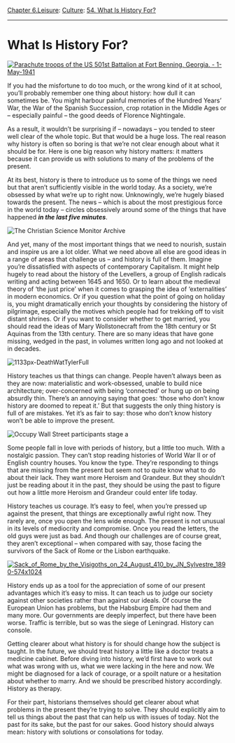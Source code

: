 [Chapter 6.Leisure](https://www.theschooloflife.com/thebookoflife/category/leisure/): [Culture](https://www.theschooloflife.com/thebookoflife/category/leisure/culture/): [54. What Is History For?](https://www.theschooloflife.com/thebookoflife/what-is-history-for/)

* * *

# What Is History For?

[![Parachute troops of the US 501st Battalion at Fort Benning, Georgia. - 1-May-1941](https://www.theschooloflife.com/thebookoflife/wp-content/uploads/2014/11/planes1.jpg)](http://www.thebookoflife.org/wp-content/uploads/2014/11/planes1.jpg)

If you had the misfortune to do too much, or the wrong kind of it at school, you’ll probably remember one thing about history: how dull it can sometimes be. You might harbour painful memories of the Hundred Years’ War, the War of the Spanish Succession, crop rotation in the Middle Ages or – especially painful – the good deeds of Florence Nightingale.

As a result, it wouldn’t be surprising if – nowadays – you tended to steer well clear of the whole topic. But that would be a huge loss. The real reason why history is often so boring is that we’re not clear enough about what it should be for. Here is one big reason why history matters: it matters because it can provide us with solutions to many of the problems of the present.

At its best, history is there to introduce us to some of the things we need but that aren’t sufficiently visible in the world today. As a society, we’re obsessed by what we’re up to right now. Unknowingly, we’re hugely biased towards the present. The news – which is about the most prestigious force in the world today – circles obsessively around some of the things that have happened **_in the last five minutes_**.

![The Christian Science Monitor Archive](https://www.theschooloflife.com/thebookoflife/wp-content/uploads/2014/09/newspaper.jpg)

And yet, many of the most important things that we need to nourish, sustain and inspire us are a lot older. What we need above all else are good ideas in a range of areas that challenge us – and history is full of them. Imagine you’re dissatisfied with aspects of contemporary Capitalism. It might help hugely to read about the history of the Levellers, a group of English radicals writing and acting between 1645 and 1650. Or to learn about the medieval theory of ‘the just price’ when it comes to grasping the idea of ‘externalities’ in modern economics. Or if you question what the point of going on holiday is, you might dramatically enrich your thoughts by considering the history of pilgrimage, especially the motives which people had for trekking off to visit distant shrines. Or if you want to consider whether to get married, you should read the ideas of Mary Wollstonecraft from the 18th century or St Aquinas from the 13th century. There are so many ideas that have gone missing, wedged in the past, in volumes written long ago and not looked at in decades.

![1133px-DeathWatTylerFull](https://www.theschooloflife.com/thebookoflife/wp-content/uploads/2014/09/1133px-DeathWatTylerFull.jpg)

History teaches us that things can change. People haven’t always been as they are now: materialistic and work-obsessed, unable to build nice architecture; over-concerned with being ‘connected’ or hung up on being absurdly thin. There’s an annoying saying that goes: ‘those who don’t know history are doomed to repeat it.’ But that suggests the only thing history is full of are mistakes. Yet it’s as fair to say: those who don’t know history won’t be able to improve the present.

![Occupy Wall Street participants stage a](https://www.theschooloflife.com/thebookoflife/wp-content/uploads/2014/09/rebellion.jpg)

Some people fall in love with periods of history, but a little too much. With a nostalgic passion. They can’t stop reading histories of World War II or of English country houses. You know the type. They’re responding to things that are missing from the present but seem not to quite know what to do about their lack. They want more Heroism and Grandeur. But they shouldn’t just be reading about it in the past, they should be using the past to figure out how a little more Heroism and Grandeur could enter life today.

History teaches us courage. It’s easy to feel, when you’re pressed up against the present, that things are exceptionally awful right now. They rarely are, once you open the lens wide enough. The present is not unusual in its levels of mediocrity and compromise. Once you read the letters, the old guys were just as bad. And though our challenges are of course great, they aren’t exceptional – when compared with say, those facing the survivors of the Sack of Rome or the Lisbon earthquake.

[![Sack_of_Rome_by_the_Visigoths_on_24_August_410_by_JN_Sylvestre_1890-574x1024](https://www.theschooloflife.com/thebookoflife/wp-content/uploads/2014/11/Sack_of_Rome_by_the_Visigoths_on_24_August_410_by_JN_Sylvestre_1890-574x1024.jpg)](http://www.thebookoflife.org/wp-content/uploads/2014/11/Sack_of_Rome_by_the_Visigoths_on_24_August_410_by_JN_Sylvestre_1890-574x1024.jpg)

History ends up as a tool for the appreciation of some of our present advantages which it’s easy to miss. It can teach us to judge our society against other societies rather than against our ideals. Of course the European Union has problems, but the Habsburg Empire had them and many more. Our governments are deeply imperfect, but there have been worse. Traffic is terrible, but so was the siege of Leningrad. History can console.

Getting clearer about what history is for should change how the subject is taught. In the future, we should treat history a little like a doctor treats a medicine cabinet. Before diving into history, we’d first have to work out what was wrong with us, what we were lacking in the here and now. We might be diagnosed for a lack of courage, or a spoilt nature or a hesitation about whether to marry. And we should be prescribed history accordingly. History as therapy.

For their part, historians themselves should get clearer about what problems in the present they’re trying to solve. They should explicitly aim to tell us things about the past that can help us with issues of today. Not the past for its sake, but the past for our sakes. Good history should always mean: history with solutions or consolations for today.
